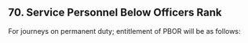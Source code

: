 ## 70. Service Personnel Below Officers Rank

For journeys on permanent duty; entitlement of PBOR will be as follows:
